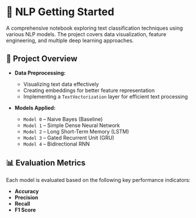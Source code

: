 # 📝 NLP Getting Started

A comprehensive notebook exploring text classification techniques using various NLP models. The project covers data visualization, feature engineering, and multiple deep learning approaches.

## 📂 Project Overview

- **Data Preprocessing:**  
  - Visualizing text data effectively  
  - Creating embeddings for better feature representation  
  - Implementing a `TextVectorization` layer for efficient text processing  

- **Models Applied:**  
  - `Model 0` – Naive Bayes (Baseline)  
  - `Model 1` – Simple Dense Neural Network  
  - `Model 2` – Long Short-Term Memory (LSTM)  
  - `Model 3` – Gated Recurrent Unit (GRU)  
  - `Model 4` – Bidirectional RNN  

## 📊 Evaluation Metrics

Each model is evaluated based on the following key performance indicators:

- **Accuracy**  
- **Precision**  
- **Recall**  
- **F1 Score**  


